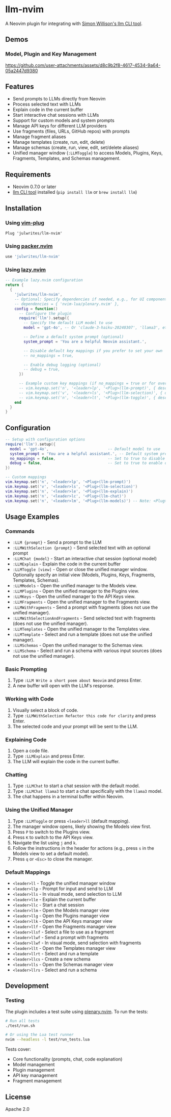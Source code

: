 # llm-nvim

A Neovim plugin for integrating with [Simon Willison's llm CLI tool](https://github.com/simonw/llm).

## Demos

### Model, Plugin and Key Management
https://github.com/user-attachments/assets/d8c9b2f8-4617-4534-9a64-05a2447d9380


## Features

- Send prompts to LLMs directly from Neovim
- Process selected text with LLMs
- Explain code in the current buffer
- Start interactive chat sessions with LLMs
- Support for custom models and system prompts
- Manage API keys for different LLM providers
- Use fragments (files, URLs, GitHub repos) with prompts
- Manage fragment aliases
- Manage templates (create, run, edit, delete)
- Manage schemas (create, run, view, edit, set/delete aliases)
- Unified manager window (`:LLMToggle`) to access Models, Plugins, Keys, Fragments, Templates, and Schemas management.

## Requirements

- Neovim 0.7.0 or later
- [llm CLI tool](https://github.com/simonw/llm) installed (`pip install llm` or `brew install llm`)

## Installation

### Using [vim-plug](https://github.com/junegunn/vim-plug)

```vim
Plug 'julwrites/llm-nvim'
```

### Using [packer.nvim](https://github.com/wbthomason/packer.nvim)

```lua
use 'julwrites/llm-nvim'
```

### Using [lazy.nvim](https://github.com/folke/lazy.nvim)

```lua
-- Example lazy.nvim configuration
return {
  {
    'julwrites/llm-nvim',
    -- Optional: Specify dependencies if needed, e.g., for UI components
    -- dependencies = { 'nvim-lua/plenary.nvim' },
    config = function()
      -- Configure the plugin
      require('llm').setup({
        -- Specify the default LLM model to use
        model = 'gpt-4o', -- Or 'claude-3-haiku-20240307', 'llama3', etc.

        -- Define a default system prompt (optional)
        system_prompt = 'You are a helpful Neovim assistant.',

        -- Disable default key mappings if you prefer to set your own
        -- no_mappings = true,

        -- Enable debug logging (optional)
        -- debug = true,
      })

      -- Example custom key mappings (if no_mappings = true or for overrides)
      -- vim.keymap.set('n', '<leader>lp', '<Plug>(llm-prompt)', { desc = "LLM Prompt" })
      -- vim.keymap.set('v', '<leader>ls', '<Plug>(llm-selection)', { desc = "LLM Selection" })
      -- vim.keymap.set('n', '<leader>lt', '<Plug>(llm-toggle)', { desc = "LLM Toggle Manager" })
    end
  }
}
```

## Configuration

```lua
-- Setup with configuration options
require('llm').setup({
  model = 'gpt-4o',                          -- Default model to use
  system_prompt = 'You are a helpful assistant.', -- Default system prompt
  no_mappings = false,                       -- Set to true to disable default mappings
  debug = false,                             -- Set to true to enable debug output
})

-- Custom mappings
vim.keymap.set('n', '<leader>lp', '<Plug>(llm-prompt)')
vim.keymap.set('v', '<leader>ls', '<Plug>(llm-selection)')
vim.keymap.set('n', '<leader>le', '<Plug>(llm-explain)')
vim.keymap.set('n', '<leader>lc', '<Plug>(llm-chat)')
vim.keymap.set('n', '<leader>lm', '<Plug>(llm-models)') -- Note: <Plug>(llm-select-model) is deprecated
```

## Usage Examples

### Commands

- `:LLM {prompt}` - Send a prompt to the LLM
- `:LLMWithSelection {prompt}` - Send selected text with an optional prompt
- `:LLMChat {model}` - Start an interactive chat session (optional model)
- `:LLMExplain` - Explain the code in the current buffer
- `:LLMToggle [view]` - Open or close the unified manager window. Optionally specify an initial view (Models, Plugins, Keys, Fragments, Templates, Schemas).
- `:LLMModels` - Open the unified manager to the Models view.
- `:LLMPlugins` - Open the unified manager to the Plugins view.
- `:LLMKeys` - Open the unified manager to the API Keys view.
- `:LLMFragments` - Open the unified manager to the Fragments view.
- `:LLMWithFragments` - Send a prompt with fragments (does not use the unified manager).
- `:LLMWithSelectionAndFragments` - Send selected text with fragments (does not use the unified manager).
- `:LLMTemplates` - Open the unified manager to the Templates view.
- `:LLMTemplate` - Select and run a template (does not use the unified manager).
- `:LLMSchemas` - Open the unified manager to the Schemas view.
- `:LLMSchema` - Select and run a schema with various input sources (does not use the unified manager).

### Basic Prompting

1.  Type `:LLM Write a short poem about Neovim` and press Enter.
2.  A new buffer will open with the LLM's response.

### Working with Code

1.  Visually select a block of code.
2.  Type `:LLMWithSelection Refactor this code for clarity` and press Enter.
3.  The selected code and your prompt will be sent to the LLM.

### Explaining Code

1.  Open a code file.
2.  Type `:LLMExplain` and press Enter.
3.  The LLM will explain the code in the current buffer.

### Chatting

1.  Type `:LLMChat` to start a chat session with the default model.
2.  Type `:LLMChat llama3` to start a chat specifically with the `llama3` model.
3.  The chat happens in a terminal buffer within Neovim.

### Using the Unified Manager

1.  Type `:LLMToggle` or press `<leader>ll` (default mapping).
2.  The manager window opens, likely showing the Models view first.
3.  Press `P` to switch to the Plugins view.
4.  Press `K` to switch to the API Keys view.
5.  Navigate the list using `j` and `k`.
6.  Follow the instructions in the header for actions (e.g., press `s` in the Models view to set a default model).
7.  Press `q` or `<Esc>` to close the manager.

### Default Mappings

- `<leader>ll` - Toggle the unified manager window
- `<leader>llp` - Prompt for input and send to LLM
- `<leader>lls` - In visual mode, send selection to LLM
- `<leader>lle` - Explain the current buffer
- `<leader>llc` - Start a chat session
- `<leader>llm` - Open the Models manager view
- `<leader>llg` - Open the Plugins manager view
- `<leader>llk` - Open the API Keys manager view
- `<leader>llf` - Open the Fragments manager view
- `<leader>llsf` - Select a file to use as a fragment
- `<leader>llwf` - Send a prompt with fragments
- `<leader>llwf` - In visual mode, send selection with fragments
- `<leader>llt` - Open the Templates manager view
- `<leader>llrt` - Select and run a template
- `<leader>llcs` - Create a new schema
- `<leader>lls` - Open the Schemas manager view
- `<leader>llrs` - Select and run a schema

## Development

### Testing

The plugin includes a test suite using [plenary.nvim](https://github.com/nvim-lua/plenary.nvim). To run the tests:

```bash
# Run all tests
./test/run.sh

# Or using the Lua test runner
nvim --headless -l test/run_tests.lua
```

Tests cover:
- Core functionality (prompts, chat, code explanation)
- Model management
- Plugin management
- API key management
- Fragment management

## License

Apache 2.0
